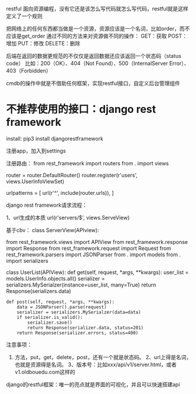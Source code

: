 restful 面向资源编程，没有它还是该怎么写代码就怎么写代码，restful就是这样定义了一个规则

把网络上的任何东西都当做是一个资源，资源应该是一个名词，比如order，而不应该是get_order
通过不同的方法来对资源做不同的操作：
GET：获取
POST：增加
PUT：修改
DELETE：删除

后端在返回的数据更规范的不仅仅是返回数据还应该返回一个状态码（status code）
比如：200（OK）、404（Not Found）、500（InternalServer Error）、403（Forbidden）

cmdb的操作中就是不借助任何框架，实现restful接口，自定义后台管理组件


# 不推荐使用的接口：django rest framework
install:
pip3 install djangorestframework

注册app，加入到settings

注册路由：
from rest_framework import routers
from . import views

router = router.DefaultRouter()
router.register(r'users', views.UserInfoViewSet)

urlpatterns = [
    url(r'^', include(router.urls)),
]


django rest framework请求流程：

1、url生成的本质
url(r'servers/$', views.ServeView)

基于cbv：
class ServerView(APIview):
    
    
    
from rest_framework.views import APIView
from rest_framework.response import Response
from rest_framework.request import Request
from rest_framework.parsers import JSONParser
from . import models
from . import serializers

class UserList(APIView):
    def get(self, request, *args, **kwargs):
        user_list = models.UserInfo.objects.all()
        serializer = serializers.MySerialzer(instance=user_list, many=True)
        return Response(serializers.data)
        
    
    def post(self, request, *args, **kwargs):
        data = JSONParser().parse(request)
        serializer = serializers.MySerialzer(data=data)
        if serializer.is_valid():
            serializer.save()
            return Response(serializer.data, status=201)
        return Response(serializer.errors, status=400)




注意事项：
1. 方法，put，get，delete，post，还有一个就是状态码。
2、url上得是名词，也就是资源得是名词。
3、版本号：比如xxx/api/v1/server.html，或者v1.oldbouedu.com这样的

django的restful框架：唯一的亮点就是界面的可视化，并且可以快速搭建api